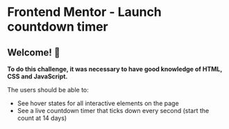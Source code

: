 # Frontend Mentor - Launch countdown timer

## Welcome! 👋

**To do this challenge, it was necessary to have good knowledge of HTML, CSS and JavaScript.**

The users should be able to:

- See hover states for all interactive elements on the page
- See a live countdown timer that ticks down every second (start the count at 14 days)


